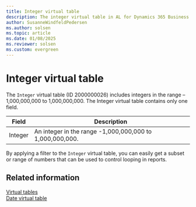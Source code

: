 ```yaml
---
title: Integer virtual table
description: The integer virtual table in AL for Dynamics 365 Business Central
author: SusanneWindfeldPedersen
ms.author: solsen
ms.topic: article
ms.date: 01/08/2025
ms.reviewer: solsen
ms.custom: evergreen
---
```


# Integer virtual table

The `Integer` virtual table (ID 2000000026) includes integers in the range –1,000,000,000 to 1,000,000,000. The Integer virtual table contains only one field.

| Field	| Description |
|-------|-------------|
|Integer| An integer in the range -1,000,000,000 to 1,000,000,000.|

By applying a filter to the `Integer` virtual table, you can easily get a subset or range of numbers that can be used to control looping in reports.

## Related information

[Virtual tables](devenv-virtual-tables.md)  
[Date virtual table](devenv-date-virtual-table.md)
